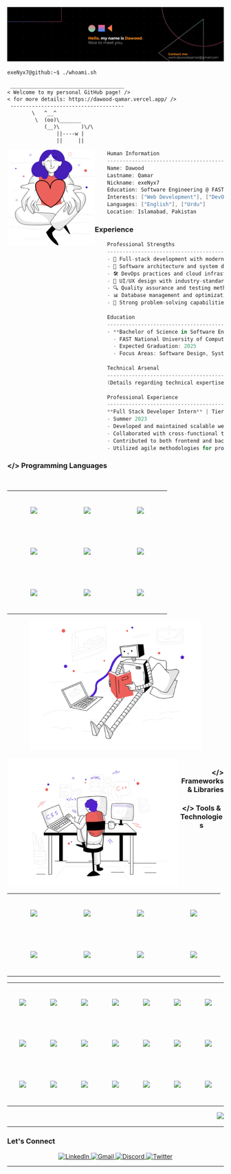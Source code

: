 <div align="center">
  <img src="./resources/Banner.png" alt="Header" />
</div>




```console
exeNyx7@github:~$ ./whoami.sh
```
```
 _____________________________________
< Welcome to my personal GitHub page! />
< for more details: https://dawood-qamar.vercel.app/ />
 ------------------------------------- 
        \   ^__^
         \  (oo)\_______
            (__)\       )\/\
                ||----w |
                ||     ||
```
<img align="left" src="./resources/svg/givingback.svg" height="222px"/>

```csharp
    Human Information
    ------------------------------------------
    Name: Dawood
    Lastname: Qamar
    Nickname: exeNyx7
    Education: Software Engineering @ FAST-NUCES
    Interests: ["Web Development"], ["DevOps"], ["System Design"], ["AI/ML"]
    Languages: ["English"], ["Urdu"]
    Location: Islamabad, Pakistan
```





### Experience

```csharp
    Professional Strengths
    ------------------------------------------
    - 🚀 Full-stack development with modern technologies
    - 🔧 Software architecture and system design
    - 🛠️ DevOps practices and cloud infrastructure
    - 🎨 UI/UX design with industry-standard tools
    - 🔍 Quality assurance and testing methodologies
    - 📊 Database management and optimization
    - 🎯 Strong problem-solving capabilities

    Education
    ------------------------------------------
    - **Bachelor of Science in Software Engineering**
      - FAST National University of Computer and Emerging Sciences, Islamabad
      - Expected Graduation: 2025
      - Focus Areas: Software Design, Systems Architecture, Cloud Computing

    Technical Arsenal
    ------------------------------------------
    (Details regarding technical expertise)

    Professional Experience
    ------------------------------------------
    **Full Stack Developer Intern** | Tier5 Solutions
    - Summer 2023
    - Developed and maintained scalable web applications using modern JavaScript frameworks
    - Collaborated with cross-functional teams to implement robust solutions
    - Contributed to both frontend and backend development lifecycles
    - Utilized agile methodologies for project delivery

```

### </> Programming Languages
<br>

<div align="center">
    <table align="left">
        <tr>
            <td align="center" width="110" height="90">
                <img src="https://cdn.jsdelivr.net/gh/devicons/devicon/icons/c/c-original.svg" width="50px"/>
                <br />
            </td>
           <td align="center" width="110" height="90">
                <img src="https://cdn.jsdelivr.net/gh/devicons/devicon/icons/javascript/javascript-original.svg" width="50px"/>
                <br />
            </td>
            <td align="center" width="110" height="90">
                <img src="https://cdn.jsdelivr.net/gh/devicons/devicon/icons/typescript/typescript-original.svg" width="50px"/>
                <br />
            </td>
        </tr>
        <tr>
            </td>
            <td align="center" width="110" height="90">
                <img src="https://cdn.jsdelivr.net/gh/devicons/devicon/icons/cplusplus/cplusplus-original.svg" width="50px"/>
                <br />
            </td>
            <td align="center" width="110" height="90">
                <img src="https://cdn.jsdelivr.net/gh/devicons/devicon/icons/html5/html5-original.svg" width="50px"/>
                <br />
            </td>
            <td align="center" width="110" height="90">
                <img src="https://cdn.jsdelivr.net/gh/devicons/devicon/icons/css3/css3-original.svg" width="50px"/>
                <br />
        </tr>
            <td align="center" width="110" height="90">
                <img src="https://cdn.jsdelivr.net/gh/devicons/devicon/icons/csharp/csharp-original.svg" width="50px"/>
                <br />
            </td>
           <td align="center" width="110" height="90">
               <img src="https://cdn.jsdelivr.net/gh/devicons/devicon/icons/java/java-original.svg" width="50px"/>
               <br />
           </td>
                 <td align="center" width="110" height="90">
               <img src="https://cdn.jsdelivr.net/gh/devicons/devicon/icons/python/python-original.svg" width="50px"/>
               <br />
           </td>
      <tr>
        </tr>
    </table>
    <img src="./resources/svg/artificialintelligence.svg" height="300px"/>
</div>

<br>




<img align="left" src="./resources/svg/webdevelopment.svg" height="300px"/>
<be>

<div></div>
<div></div>
<h3 align="right">&lt;/&gt; Frameworks & Libraries</h3>

<div align="center">
    <table align="right">
        <tr>
            <td align="center" width="110" height="90">
                <img src="https://cdn.jsdelivr.net/gh/devicons/devicon/icons/nodejs/nodejs-original.svg" width="50px"/>
                <br />
            </td>
            <td align="center" width="110" height="90">
                <img src="https://cdn.jsdelivr.net/gh/devicons/devicon/icons/nextjs/nextjs-original.svg" width="50px"/>
                <br />
            </td>
            <td align="center" width="110" height="90">
                <img src="https://cdn.jsdelivr.net/gh/devicons/devicon/icons/nestjs/nestjs-original.svg" width="50px"/>
                <br />
            </td>
            <td align="center" width="110" height="90">
                <img src="https://cdn.jsdelivr.net/gh/devicons/devicon/icons/express/express-original.svg" width="50px"/>
                <br />
            </td>
        </tr>
        <tr>
            <td align="center" width="110" height="90">
                <img src="https://cdn.jsdelivr.net/gh/devicons/devicon/icons/materialui/materialui-original.svg" width="50px"/>
            </td>
            <td align="center" width="110" height="90">
                <img src="https://cdn.jsdelivr.net/gh/devicons/devicon/icons/react/react-original.svg" width="50px"/>
            </td>
            <td align="center" width="110" height="90">
                <img src="https://cdn.jsdelivr.net/gh/devicons/devicon/icons/spring/spring-original.svg" width="50px"/>
            </td>
            <td align="center" width="110" height="90">
              <img src="https://cdn.jsdelivr.net/gh/devicons/devicon/icons/dot-net/dot-net-original.svg" width="50px"/>
            </td>
        </tr>
    </table>
</div>


<div align="center"></div>
<div align="center"></div>
<h3 align="center">&lt;/&gt; Tools & Technologies</h3>

<div align="center">
    <div align="center">
        <table align="center">
            <tr>
                <td align="center" width="110" height="90">
                    <img src="https://cdn.simpleicons.org/ubuntu/E95420" width="50px"/>
                </td>
                <td align="center" width="110" height="90">
                <img src="https://cdn.jsdelivr.net/gh/devicons/devicon/icons/vscode/vscode-original.svg" width="50px"/>
                </td>
                <td align="center" width="110" height="90">
                    <img src="https://cdn.jsdelivr.net/gh/devicons/devicon/icons/visualstudio/visualstudio-plain.svg" width="50px"/>
                </td>
                <td align="center" width="110" height="90">
                    <img src="https://cdn.jsdelivr.net/gh/devicons/devicon/icons/figma/figma-original.svg" width="50px" width="50px"/>
                </td>
                <td align="center" width="110" height="90">
                    <img src="https://cdn.jsdelivr.net/gh/devicons/devicon/icons/git/git-original.svg" width="50px"/>
                </td>
                <td align="center" width="110" height="90">
                    <img src="https://cdn.jsdelivr.net/gh/devicons/devicon/icons/gitlab/gitlab-original.svg" width="50px"/>
                </td>
                <td align="center" width="110" height="90">
                    <img src="https://cdn.jsdelivr.net/gh/devicons/devicon/icons/postman/postman-original.svg" width="50px"/>
                </td>
            </tr>
            <tr>
                <td align="center" width="110" height="90">
                    <img src="https://cdn.jsdelivr.net/gh/devicons/devicon/icons/mongodb/mongodb-original.svg" width="50px"/>
                </td>
                <td align="center" width="110" height="90">
                    <img src="https://cdn.jsdelivr.net/gh/devicons/devicon/icons/mysql/mysql-original.svg" width="50px"/>
                </td>
                <td align="center" width="110" height="90">
                    <img src="https://cdn.jsdelivr.net/gh/devicons/devicon/icons/microsoftsqlserver/microsoftsqlserver-plain.svg" width="50px"/>
                </td>
                <td align="center" width="110" height="90">
                    <img src="https://cdn.jsdelivr.net/gh/devicons/devicon/icons/oracle/oracle-original.svg" width="50px"/>
                </td>
                <td align="center" width="110" height="90">
                    <img src="https://cdn.jsdelivr.net/gh/devicons/devicon/icons/jira/jira-original.svg" width="50px"/>
                </td>
                <td align="center" width="110" height="90">
                    <img src="https://cdn.jsdelivr.net/gh/devicons/devicon/icons/firebase/firebase-plain.svg" width="50px"/>
                </td>
                </td>
                <td align="center" width="110" height="90">
                    <img src="https://cdn.jsdelivr.net/gh/devicons/devicon/icons/terraform/terraform-original.svg" width="50px"/>
                </td>
            </tr>
            <tr>
                <td align="center" width="110" height="90">
                    <img src="https://cdn.jsdelivr.net/gh/devicons/devicon/icons/jest/jest-plain.svg" width="50px"/>
                </td>
                <td align="center" width="110" height="90">
                    <img src="https://cdn.jsdelivr.net/gh/devicons/devicon/icons/selenium/selenium-original.svg" width="50px"/>
                </td>
                <td align="center" width="110" height="90">
                    <img src="https://cdn.jsdelivr.net/gh/devicons/devicon/icons/docker/docker-original.svg" width="50px"/>
                </td>
                <td align="center" width="110" height="90">
                    <img src="https://cdn.jsdelivr.net/gh/devicons/devicon/icons/kubernetes/kubernetes-plain.svg" width="50px"/>
                </td>
                <td align="center" width="110" height="90">
                    <img src="https://cdn.simpleicons.org/jenkins/D24939" width="50px"/>
                </td>
                <td align="center" width="110" height="90">
                    <img src="https://cdn.jsdelivr.net/gh/devicons/devicon/icons/azure/azure-original.svg" width="50px"/>
                </td>
                </td>
                <td align="center" width="110" height="90">
                    <img src="https://skillicons.dev/icons?i=aws" width="50px"/>
                </td>
            </tr>
        </table>
    </div>
</div>




  <div align="right">
        <img src="https://github-profile-summary-cards.vercel.app/api/cards/profile-details?username=exeNyx7&theme=nord_dark" />
    </div>
</div>

---

### Let's Connect

<div align="center">
    <a href="https://www.linkedin.com/in/dawood-qamar/" target="_blank">
        <img src="https://img.shields.io/badge/LinkedIn-0077B5?style=for-the-badge&logo=linkedin&logoColor=white" alt="LinkedIn" />
    </a>
    <a href="mailto:work.dawoodqamar@gmail.com">
        <img src="https://img.shields.io/badge/Gmail-D14836?style=for-the-badge&logo=gmail&logoColor=white" alt="Gmail" />
    </a>
    <a href="https://discordapp.com/users/432108089106235392" target="_blank">
        <img src="https://img.shields.io/badge/Discord-7289DA?style=for-the-badge&logo=discord&logoColor=white" alt="Discord" />
    </a>
    <a href="https://twitter.com/dawood_qamar" target="_blank">
        <img src="https://img.shields.io/badge/Twitter-1DA1F2?style=for-the-badge&logo=twitter&logoColor=white" alt="Twitter" />
    </a>
</div>

---

